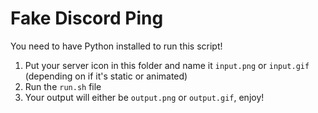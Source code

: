 # Fake Discord Ping

You need to have Python installed to run this script!

1. Put your server icon in this folder and name it `input.png` or `input.gif` (depending on if it's static or animated)
2. Run the `run.sh` file
3. Your output will either be `output.png` or `output.gif`, enjoy!
